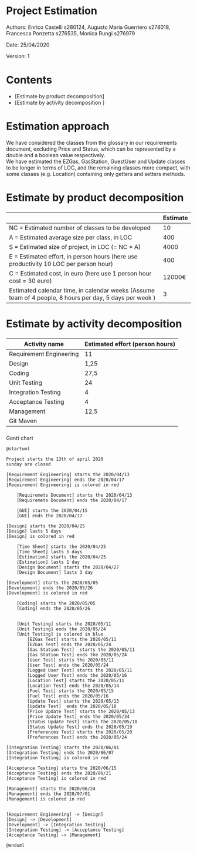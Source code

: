 # Project Estimation  

Authors: Enrico Castelli s280124, Augusto Maria Guerriero s278018, Francesca Ponzetta s276535, Monica Rungi s276979

Date: 25/04/2020

Version: 1

# Contents



- [Estimate by product decomposition]
- [Estimate by activity decomposition ]



# Estimation approach

We have considered the classes from the glossary in our requirements document, excluding Price and Status, which can be represented by a double and a boolean value respectively.  
We have estimated the EZGas, GasStation, GuestUser and Update classes to be longer in terms of LOC, and the remaining classes more compact, with some classes (e.g. Location) containing only getters and setters methods.  

# Estimate by product decomposition



###

|             | Estimate                        |             
| ----------- | ------------------------------- |  
| NC =  Estimated number of classes to be developed   | 10 |             
|  A = Estimated average size per class, in LOC       | 400 |
| S = Estimated size of project, in LOC (= NC * A) | 4000 |
| E = Estimated effort, in person hours (here use productivity 10 LOC per person hour)  | 400 |   
| C = Estimated cost, in euro (here use 1 person hour cost = 30 euro) | 12000€ |
| Estimated calendar time, in calendar weeks (Assume team of 4 people, 8 hours per day, 5 days per week ) | 3 |               


# Estimate by activity decomposition



###

|         Activity name    | Estimated effort (person hours)   |             
| ----------- | ------------------------------- |
|Requirement Engineering |11 |
|Design |1,25 |
|Coding |27,5 |
|Unit Testing |24 |
|Integration Testing |4 |
|Acceptance Testing |4 |
|Management |12,5 |
|Git Maven | |



###

Gantt chart
```plantuml
@startuml

Project starts the 13th of april 2020
sunday are closed

[Requirement Engineering] starts the 2020/04/13
[Requirement Engineering] ends the 2020/04/17
[Requirement Engineering] is colored in red

    [Requiremets Document] starts the 2020/04/13
    [Requiremets Document] ends the 2020/04/17

    [GUI] starts the 2020/04/15
    [GUI] ends the 2020/04/17

[Design] starts the 2020/04/25
[Design] lasts 5 days
[Design] is colored in red

    [Time Sheet] starts the 2020/04/25
    [Time Sheet] lasts 5 days
    [Estimation] starts the 2020/04/25
    [Estimation] lasts 1 day
    [Design Document] starts the 2020/04/27
    [Design Document] lasts 3 day

[Development] starts the 2020/05/05
[Development] ends the 2020/05/26
[Development] is colored in red

    [Coding] starts the 2020/05/05
    [Coding] ends the 2020/05/26


    [Unit Testing] starts the 2020/05/11
    [Unit Testing] ends the 2020/05/24
    [Unit Testing] is colored in blue
        [EZGas Test] starts the 2020/05/11
        [EZGas Test] ends the 2020/05/24
        [Gas Station Test]  starts the 2020/05/11
        [Gas Station Test] ends the 2020/05/24
        [User Test] starts the 2020/05/11
        [User Test] ends the 2020/05/24
        [Logged User Test] starts the 2020/05/11
        [Logged User Test] ends the 2020/05/16
        [Location Test] starts the 2020/05/11
        [Location Test] ends the 2020/05/14
        [Fuel Test] starts the 2020/05/15
        [Fuel Test] ends the 2020/05/16
        [Update Test] starts the 2020/05/13
        [Update Test]  ends the 2020/05/18
        [Price Update Test] starts the 2020/05/13
        [Price Update Test] ends the 2020/05/24
        [Status Update Test] starts the 2020/05/18
        [Status Update Test] ends the 2020/05/19
        [Preferences Test] starts the 2020/05/20
        [Preferences Test] ends the 2020/05/24

[Integration Testing] starts the 2020/06/01
[Integration Testing] ends the 2020/06/07
[Integration Testing] is colored in red

[Acceptance Testing] starts the 2020/06/15
[Acceptance Testing] ends the 2020/06/21
[Acceptance Testing] is colored in red

[Management] starts the 2020/06/24
[Management] ends the 2020/07/01
[Management] is colored in red


[Requirement Engineering] -> [Design]
[Design] -> [Development]
[Development] -> [Integration Testing]
[Integration Testing] -> [Acceptance Testing]
[Acceptance Testing] -> [Management]

@enduml
```
